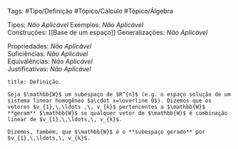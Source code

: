 Tags: #Tipo/Definição #Tópico/Cálculo #Tópico/Álgebra 

Tipos: _Não Aplicável_ 
Exemplos: _Não Aplicável_  
Construções: [[Base de um espaço]]
Generalizações: _Não Aplicável_

Propriedades: _Não Aplicável_  
Suficiências: _Não Aplicável_  
Equivalências: _Não Aplicável_  
Justificativas: _Não Aplicável_

```ad-abstract
title: Definição.

Seja $\mathbb{W}$ um subespaço de $R^{n}$ (e.g. o espaço solução de um sistema linear homogêneo $a\cdot x=\overline 0$). Dizemos que os vetores $v_{1},\,\ldots ,\, v_{k}$ pertencentes a $\mathbb{W}$ **geram** $\mathbb{W}$ se qualquer vetor de $\mathbb{W}$ é combinação linear de $v_{1},\,\ldots,\, v_{k}$.

Dizemos, também, que $\mathbb{W}$ é o **subespaço gerado** por $v_{1},\,\ldots,\, v_{k}$.
```

